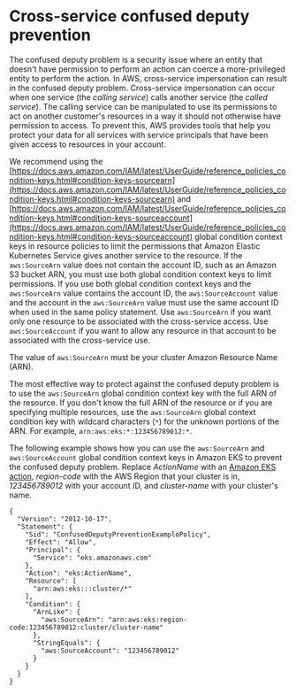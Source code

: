 # Cross\-service confused deputy prevention<a name="cross-service-confused-deputy-prevention"></a>

The confused deputy problem is a security issue where an entity that doesn't have permission to perform an action can coerce a more\-privileged entity to perform the action\. In AWS, cross\-service impersonation can result in the confused deputy problem\. Cross\-service impersonation can occur when one service \(the *calling service*\) calls another service \(the *called service*\)\. The calling service can be manipulated to use its permissions to act on another customer's resources in a way it should not otherwise have permission to access\. To prevent this, AWS provides tools that help you protect your data for all services with service principals that have been given access to resources in your account\. 

We recommend using the [https://docs.aws.amazon.com/IAM/latest/UserGuide/reference_policies_condition-keys.html#condition-keys-sourcearn](https://docs.aws.amazon.com/IAM/latest/UserGuide/reference_policies_condition-keys.html#condition-keys-sourcearn) and [https://docs.aws.amazon.com/IAM/latest/UserGuide/reference_policies_condition-keys.html#condition-keys-sourceaccount](https://docs.aws.amazon.com/IAM/latest/UserGuide/reference_policies_condition-keys.html#condition-keys-sourceaccount) global condition context keys in resource policies to limit the permissions that Amazon Elastic Kubernetes Service gives another service to the resource\. If the `aws:SourceArn` value does not contain the account ID, such as an Amazon S3 bucket ARN, you must use both global condition context keys to limit permissions\. If you use both global condition context keys and the `aws:SourceArn` value contains the account ID, the `aws:SourceAccount` value and the account in the `aws:SourceArn` value must use the same account ID when used in the same policy statement\. Use `aws:SourceArn` if you want only one resource to be associated with the cross\-service access\. Use `aws:SourceAccount` if you want to allow any resource in that account to be associated with the cross\-service use\.

The value of `aws:SourceArn` must be your cluster Amazon Resource Name \(ARN\)\.

The most effective way to protect against the confused deputy problem is to use the `aws:SourceArn` global condition context key with the full ARN of the resource\. If you don't know the full ARN of the resource or if you are specifying multiple resources, use the `aws:SourceArn` global context condition key with wildcard characters \(`*`\) for the unknown portions of the ARN\. For example, `arn:aws:eks:*:123456789012:*`\. 

The following example shows how you can use the `aws:SourceArn` and `aws:SourceAccount` global condition context keys in Amazon EKS to prevent the confused deputy problem\. Replace *ActionName* with an [Amazon EKS action](https://docs.aws.amazon.com/service-authorization/latest/reference/list_amazonelastickubernetesservice.html#amazonelastickubernetesservice-actions-as-permissions), *region\-code* with the AWS Region that your cluster is in, *123456789012* with your account ID, and *cluster\-name* with your cluster's name\.

```
{
  "Version": "2012-10-17",
  "Statement": {
    "Sid": "ConfusedDeputyPreventionExamplePolicy",
    "Effect": "Allow",
    "Principal": {
      "Service": "eks.amazonaws.com"
    },
    "Action": "eks:ActionName",
    "Resource": [
      "arn:aws:eks:::cluster/*"
    ],
    "Condition": {
      "ArnLike": {
        "aws:SourceArn": "arn:aws:eks:region-code:123456789012:cluster/cluster-name"
      },
      "StringEquals": {
        "aws:SourceAccount": "123456789012"
      }
    }
  }
}
```